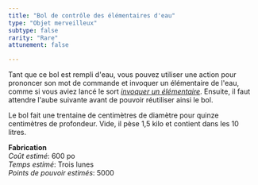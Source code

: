 ```yaml
---
title: "Bol de contrôle des élémentaires d'eau"
type: "Objet merveilleux"
subtype: false
rarity: "Rare"
attunement: false

---
```

Tant que ce bol est rempli d'eau, vous pouvez utiliser une action pour prononcer son mot de commande et invoquer un élémentaire de l'eau, comme si vous aviez lancé le sort [_invoquer un élémentaire_](/grimoire/invoquer-un-elementaire/). Ensuite, il faut attendre l'aube suivante avant de pouvoir réutiliser ainsi le bol.

Le bol fait une trentaine de centimètres de diamètre pour quinze centimètres de profondeur. Vide, il pèse 1,5 kilo et contient dans les 10 litres.  

**Fabrication**  
*Coût estimé*: 600 po  
*Temps estimé*: Trois lunes  
*Points de pouvoir estimés*: 5000      
